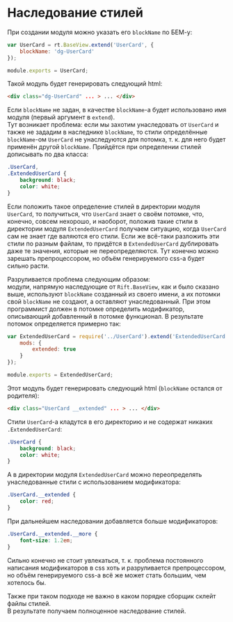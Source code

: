# Наследование стилей

При создании модуля можно указать его `blockName` по БЕМ-у:
```js
var UserCard = rt.BaseView.extend('UserCard', {
	blockName: 'dg-UserCard'
});

module.exports = UserCard;
```
Такой модуль будет генерировать следующий html:
```html
<div class="dg-UserCard" ... > ... </div>
```
Если `blockName` не задан, в качестве `blockName`-а будет использовано имя модуля (первый аргумент в `extend`).  
Тут возникает проблема: если мы захотим унаследовать от `UserCard` и также не зададим в наследнике `blockName`, то стили определённые `blockName`-ом `UserCard` не унаследуются для потомка, т. к. для него будет применён другой `blockName`. Прийдётся при определении стилей дописывать по два класса:
```css
.UserCard,
.ExtendedUserCard {
	background: black;
	color: white;
}
```
Если положить такое определение стилей в директории модуля `UserCard`, то получиться, что `UserCard` знает о своём потомке, что, конечно, совсем нехорошо, и наоборот, положив такие стили в директории модуля `ExtendedUserCard` получаем ситуацию, когда `UserCard` сам не знает где валяются его стили. Если же всё-таки разложить эти стили по разным файлам, то придётся в `ExtendedUserCard` дублировать даже те значения, которые не переопределяются. Тут конечно можно зарешать препроцессором, но объём генерируемого css-а будет сильно расти.

Разруливается проблема следующим образом:  
модули, напрямую наследующие от `Rift.BaseView`, как и было сказано выше, используют `blockName` созданный из своего имени, а их потомки свой `blockName` не создают, а оставляют унаследованный. При этом программист должен в потомке определить модификатор, описывающий добавленный в потомке функционал. В результате потомок определяется примерно так:
```js
var ExtendedUserCard = require('../UserCard').extend('ExtendedUserCard', {
	mods: {
		extended: true
	}
});

module.exports = ExtendedUserCard;
```
Этот модуль будет генерировать следующий html (`blockName` остался от родителя):
```html
<div class="UserCard __extended" ... > ... </div>
```
Стили `UserCard`-а кладутся в его директорию и не содержат никаких `.ExtendedUserCard`:
```css
.UserCard {
	background: black;
	color: white;
}
```
А в директории модуля `ExtendedUserCard` можно переопределять унаследованные стили с использованием модификатора:
```css
.UserCard.__extended {
	color: red;
}
```
При дальнейшем наследовании добавляется больше модификаторов:
```css
.UserCard.__extended.__more {
	font-size: 1.2em;
}
```
Сильно конечно не стоит увлекаться, т. к. проблема постоянного написания модификаторов в css хоть и разруливается препроцессором, но объём генерируемого css-а всё же может стать большим, чем хотелось бы.

Также при таком подходе не важно в каком порядке сборщик склейт файлы стилей.  
В результате получаем полноценное наследование стилей.
